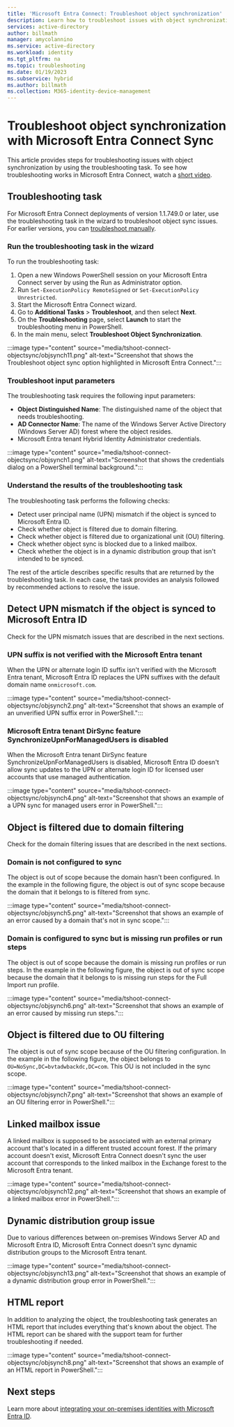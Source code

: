 ```yaml
---
title: 'Microsoft Entra Connect: Troubleshoot object synchronization'
description: Learn how to troubleshoot issues with object synchronization by using the troubleshooting task.
services: active-directory
author: billmath
manager: amycolannino
ms.service: active-directory
ms.workload: identity
ms.tgt_pltfrm: na
ms.topic: troubleshooting
ms.date: 01/19/2023
ms.subservice: hybrid
ms.author: billmath
ms.collection: M365-identity-device-management
---
```


# Troubleshoot object synchronization with Microsoft Entra Connect Sync

This article provides steps for troubleshooting issues with object synchronization by using the troubleshooting task. To see how troubleshooting works in Microsoft Entra Connect, watch a [short video](https://aka.ms/AADCTSVideo).

## Troubleshooting task

For Microsoft Entra Connect deployments of version 1.1.749.0 or later, use the troubleshooting task in the wizard to troubleshoot object sync issues. For earlier versions, you can [troubleshoot manually](tshoot-connect-object-not-syncing.md).

### Run the troubleshooting task in the wizard

To run the troubleshooting task:

1. Open a new Windows PowerShell session on your Microsoft Entra Connect server by using the Run as Administrator option.
1. Run `Set-ExecutionPolicy RemoteSigned` or `Set-ExecutionPolicy Unrestricted`.
1. Start the Microsoft Entra Connect wizard.
1. Go to **Additional Tasks** > **Troubleshoot**, and then select **Next**.
1. On the **Troubleshooting** page, select **Launch** to start the troubleshooting menu in PowerShell.
1. In the main menu, select **Troubleshoot Object Synchronization**.

:::image type="content" source="media/tshoot-connect-objectsync/objsynch11.png" alt-text="Screenshot that shows the Troubleshoot object sync option highlighted in Microsoft Entra Connect.":::

### Troubleshoot input parameters

The troubleshooting task requires the following input parameters:

- **Object Distinguished Name**: The distinguished name of the object that needs troubleshooting.
- **AD Connector Name**: The name of the Windows Server Active Directory (Windows Server AD) forest where the object resides.
- Microsoft Entra tenant Hybrid Identity Administrator credentials.

:::image type="content" source="media/tshoot-connect-objectsync/objsynch1.png" alt-text="Screenshot that shows the credentials dialog on a PowerShell terminal background.":::

### Understand the results of the troubleshooting task

The troubleshooting task performs the following checks:

- Detect user principal name (UPN) mismatch if the object is synced to Microsoft Entra ID.
- Check whether object is filtered due to domain filtering.
- Check whether object is filtered due to organizational unit (OU) filtering.
- Check whether object sync is blocked due to a linked mailbox.
- Check whether the object is in a dynamic distribution group that isn't intended to be synced.

The rest of the article describes specific results that are returned by the troubleshooting task. In each case, the task provides an analysis followed by recommended actions to resolve the issue.

<a name='detect-upn-mismatch-if-the-object-is-synced-to-azure-ad'></a>

## Detect UPN mismatch if the object is synced to Microsoft Entra ID

Check for the UPN mismatch issues that are described in the next sections.

<a name='upn-suffix-is-not-verified-with-the-azure-ad-tenant'></a>

### UPN suffix is not verified with the Microsoft Entra tenant

When the UPN or alternate login ID suffix isn't verified with the Microsoft Entra tenant, Microsoft Entra ID replaces the UPN suffixes with the default domain name `onmicrosoft.com`.

:::image type="content" source="media/tshoot-connect-objectsync/objsynch2.png" alt-text="Screenshot that shows an example of an unverified UPN suffix error in PowerShell.":::

<a name='azure-ad-tenant-dirsync-feature-synchronizeupnformanagedusers-is-disabled'></a>

### Microsoft Entra tenant DirSync feature SynchronizeUpnForManagedUsers is disabled

When the Microsoft Entra tenant DirSync feature SynchronizeUpnForManagedUsers is disabled, Microsoft Entra ID doesn't allow sync updates to the UPN or alternate login ID for licensed user accounts that use managed authentication.

:::image type="content" source="media/tshoot-connect-objectsync/objsynch4.png" alt-text="Screenshot that shows an example of a UPN sync for managed users error in PowerShell.":::

## Object is filtered due to domain filtering

Check for the domain filtering issues that are described in the next sections.

### Domain is not configured to sync

The object is out of scope because the domain hasn't been configured. In the example in the following figure, the object is out of sync scope because the domain that it belongs to is filtered from sync.

:::image type="content" source="media/tshoot-connect-objectsync/objsynch5.png" alt-text="Screenshot that shows an example of an error caused by a domain that's not in sync scope.":::

### Domain is configured to sync but is missing run profiles or run steps

The object is out of scope because the domain is missing run profiles or run steps. In the example in the following figure, the object is out of sync scope because the domain that it belongs to is missing run steps for the Full Import run profile.

:::image type="content" source="media/tshoot-connect-objectsync/objsynch6.png" alt-text="Screenshot that shows an example of an error caused by missing run steps.":::

## Object is filtered due to OU filtering

The object is out of sync scope because of the OU filtering configuration. In the example in the following figure, the object belongs to `OU=NoSync,DC=bvtadwbackdc,DC=com`.  This OU is not included in the sync scope.

:::image type="content" source="media/tshoot-connect-objectsync/objsynch7.png" alt-text="Screenshot that shows an example of an OU filtering error in PowerShell.":::

## Linked mailbox issue

A linked mailbox is supposed to be associated with an external primary account that's located in a different trusted account forest. If the primary account doesn't exist, Microsoft Entra Connect doesn't sync the user account that corresponds to the linked mailbox in the Exchange forest to the Microsoft Entra tenant.

:::image type="content" source="media/tshoot-connect-objectsync/objsynch12.png" alt-text="Screenshot that shows an example of a linked mailbox error in PowerShell.":::

## Dynamic distribution group issue

Due to various differences between on-premises Windows Server AD and Microsoft Entra ID, Microsoft Entra Connect doesn't sync dynamic distribution groups to the Microsoft Entra tenant.

:::image type="content" source="media/tshoot-connect-objectsync/objsynch13.png" alt-text="Screenshot that shows an example of a dynamic distribution group error in PowerShell.":::

## HTML report

In addition to analyzing the object, the troubleshooting task generates an HTML report that includes everything that's known about the object. The HTML report can be shared with the support team for further troubleshooting if needed.

:::image type="content" source="media/tshoot-connect-objectsync/objsynch8.png" alt-text="Screenshot that shows an example of an HTML report in PowerShell.":::

## Next steps

Learn more about [integrating your on-premises identities with Microsoft Entra ID](../whatis-hybrid-identity.md).
